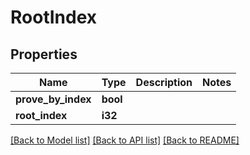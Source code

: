 # RootIndex

## Properties

Name | Type | Description | Notes
------------ | ------------- | ------------- | -------------
**prove_by_index** | **bool** |  | 
**root_index** | **i32** |  | 

[[Back to Model list]](../README.md#documentation-for-models) [[Back to API list]](../README.md#documentation-for-api-endpoints) [[Back to README]](../README.md)


